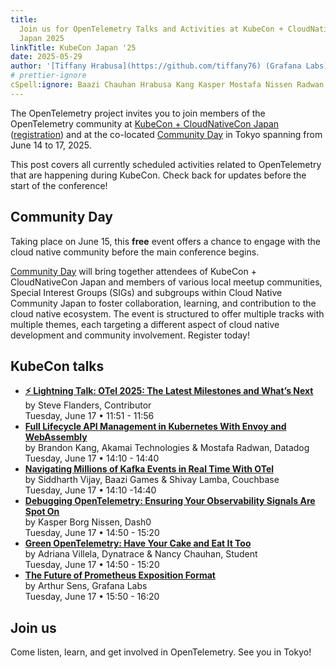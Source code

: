```yaml
---
title:
  Join us for OpenTelemetry Talks and Activities at KubeCon + CloudNativeCon
  Japan 2025
linkTitle: KubeCon Japan '25
date: 2025-05-29
author: '[Tiffany Hrabusa](https://github.com/tiffany76) (Grafana Labs)'
# prettier-ignore
cSpell:ignore: Baazi Chauhan Hrabusa Kang Kasper Mostafa Nissen Radwan Shivay Siddharth Vijay
---
```


The OpenTelemetry project invites you to join members of the OpenTelemetry
community at [KubeCon + CloudNativeCon Japan][] ([registration][]) and at the
co-located [Community Day][] in Tokyo spanning from June 14 to 17, 2025.

This post covers all currently scheduled activities related to OpenTelemetry
that are happening during KubeCon. Check back for updates before the start of
the conference!

## Community Day

Taking place on June 15, this **free** event offers a chance to engage with the
cloud native community before the main conference begins.

[Community Day][] will bring together attendees of KubeCon + CloudNativeCon
Japan and members of various local meetup communities, Special Interest Groups
(SIGs) and subgroups within Cloud Native Community Japan to foster
collaboration, learning, and contribution to the cloud native ecosystem. The
event is structured to offer multiple tracks with multiple themes, each
targeting a different aspect of cloud native development and community
involvement. Register today!

## KubeCon talks

- **[⚡ Lightning Talk: OTel 2025: The Latest Milestones and What’s Next](https://sched.co/1yFEh)**<br>
  by Steve Flanders, Contributor<br> Tuesday, June 17 • 11:51 - 11:56
- **[Full Lifecycle API Management in Kubernetes With Envoy and WebAssembly](https://sched.co/1x71a)**<br>
  by Brandon Kang, Akamai Technologies & Mostafa Radwan, Datadog<br> Tuesday,
  June 17 • 14:10 - 14:40
- **[Navigating Millions of Kafka Events in Real Time With OTel](https://sched.co/1x71d)**<br>
  by Siddharth Vijay, Baazi Games & Shivay Lamba, Couchbase<br> Tuesday, June 17
  • 14:10 -14:40
- **[Debugging OpenTelemetry: Ensuring Your Observability Signals Are Spot On](https://sched.co/1x71m)**<br>
  by Kasper Borg Nissen, Dash0 <br> Tuesday, June 17 • 14:50 - 15:20
- **[Green OpenTelemetry: Have Your Cake and Eat It Too](https://sched.co/1x71L)**<br>
  by Adriana Villela, Dynatrace & Nancy Chauhan, Student<br> Tuesday, June 17 •
  14:50 - 15:20
- **[The Future of Prometheus Exposition Format](https://sched.co/1x71U)**<br>
  by Arthur Sens, Grafana Labs<br> Tuesday, June 17 • 15:50 - 16:20

## Join us

Come listen, learn, and get involved in OpenTelemetry. See you in Tokyo!

[KubeCon + CloudNativeCon Japan]:
  https://events.linuxfoundation.org/kubecon-cloudnativecon-japan//?utm_source=opentelemetry&utm_medium=all&utm_campaign=KubeCon-Japan-2025&utm_content=blog
[registration]:
  https://events.linuxfoundation.org/kubecon-cloudnativecon-japan/register/?utm_source=opentelemetry&utm_medium=all&utm_campaign=KubeCon-Japan-2025
[Community Day]:
  https://community.cncf.io/events/details/cncf-cloud-native-community-japan-presents-japan-community-day-at-kubecon-cloudnativecon-japan-2025/
